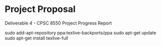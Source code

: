 Project Proposal
================

Deliverable 4 - CPSC 8550 Project Progress Report

sudo add-apt-repository ppa:texlive-backports/ppa
sudo apt-get update
sudo apt-get install texlive-full
